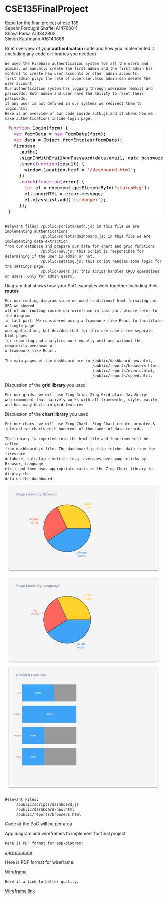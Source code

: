 # CSE135FinalProject

Repo for the final project of cse 135<br/>
Sepehr Foroughi Shafiei A14766011<br/>
Shaya Parsa A13342802 <br/>
Simon Kaufmann A16140686 <br/>

 Brief overview of your **authentication** code and how you implemented it (including  any  code or libraries you needed)
 
    We used the Firebase authentication system for all the users and
    admins. we manually create the first admin and the first admin has
    control to create new user accounts or other admin accounts.
    first admin plays the role of superuser.also admin can delete the
    user account. 
    Our authentication system has logging through username (email) and
    passwords. Both admin and user have the ability to reset their
    passwords.
    If any user is not defined in our systems we redirect them to
    login.html 
    Here is an overview of our code inside auth.js and it shows how we
    make authentications inside login page:

![auth_snippet_code](/public/media/auth_snippet_code.png)

    Relevant files: /public/scripts/auth.js: in this file we are implementing authentications
                    /public/scripts/dashboard.js: in this file we are implementing data extraction
    from our database and prepare our data for chart and grid functions
                    /public/nav.js: this script is responsible for determining if the user is admin or not.
                    /public/setting.js: this script handles some logic for the settings page.
                    /public/users.js: this script handles CRUD operations on users. Only for admin users.
        
Diagram that shows how your PoC examples work together including their **routes**

    For our routing diagram since we used traditional html formating not SPA we showed
    all of our routing inside our wireframe in last part please refer to the diagram
    in last part. We considered using a framework like React to facilitate a single page
    web application, but decided that for this use case a few separate html pages
    for reporting and analytics work equally well and without the complexity overhead of
    a framework like React.

    The main pages of the dashboard are in /public/dashboard-new.html,
                                           /public/reports/browsers.html,
                                           /public/reports/events.html,
                                           /public/reports/speed.html.

Discussion of the **grid library** you used 
    
    For our grids, we will use Zing Grid. Zing Grid plain JavaScript
    web component that natively works with all frameworks, styles easily
    and has many built-in grid features
    
Discussion of the **chart library** you used 

    For our chars, we will use Zing Chart. Zing Chart create animated &
    interactive charts with hundreds of thousands of data records.

    The library is imported into the html file and functions will be called
    from dashboard.js file. The dashboard.js file fetches data from the firestore
    database, calculates metrics (e.g. averages over page clicks by Browser, Language
    etc.) and then uses appropriate calls to the Zing Chart library to display the
    data on the dashboard.

![Example Charts for Browser Usage](/resources/browser.png)
![Example Charts for Enabled Features](/resources/browser2.png)

    Relevant Files:
         /public/scripts/dashboard.js
         /public/dashboard-new.html
         /public/reports/browsers.html

Code of the PoC will be per area



App diagram and wireframes to implement for final project

    Here is PDF format for app-diagram:

[app-dragram](/public/media/app-diagram.pdf)

Here is PDF format for wireframe:

[Wireframe](/public/media/wireframe.pdf)

    Here is a link to better quality:

[Wireframe link](https://miro.com/welcomeonboard/r5cdFwjFBnVmmrWhmBXtH4ugCyHbD6nFNAlS5mwm1SmmzldW02ljha5rdDPDaFu0)
